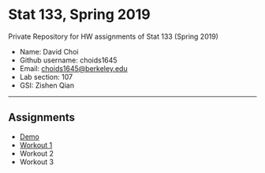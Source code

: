 # Stat 133, Spring 2019

Private Repository for HW assignments of Stat 133 (Spring 2019)

- Name: David Choi
- Github username: choids1645
- Email: choids1645@berkeley.edu
- Lab section: 107
- GSI: Zishen Qian	


-----

## Assignments

- [Demo](demo)
- [Workout 1](workout1)
- Workout 2
- Workout 3
